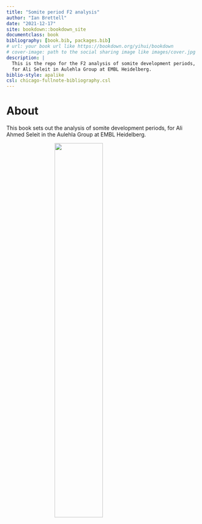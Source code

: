 ```yaml
--- 
title: "Somite period F2 analysis"
author: "Ian Brettell"
date: "2021-12-17"
site: bookdown::bookdown_site
documentclass: book
bibliography: [book.bib, packages.bib]
# url: your book url like https://bookdown.org/yihui/bookdown
# cover-image: path to the social sharing image like images/cover.jpg
description: |
  This is the repo for the F2 analysis of somite development periods,
  for Ali Seleit in Aulehla Group at EMBL Heidelberg.
biblio-style: apalike
csl: chicago-fullnote-bibliography.csl
---
```


# About

This book sets out the analysis of somite development periods, for Ali Ahmed Seleit in the Aulehla Group at EMBL Heidelberg.


<img src="/hps/software/users/birney/ian/repos/somites/book/plots/somite_period_zamzar.gif" width="50%" style="display: block; margin: auto;" />



